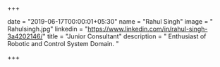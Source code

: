 +++

date = "2019-06-17T00:00:01+05:30" 
name = "Rahul Singh"
image = " Rahulsingh.jpg"
linkedin = "https://www.linkedin.com/in/rahul-singh-3a4202146/"
title = "Junior Consultant"
description = " Enthusiast of Robotic and Control System Domain. "

+++